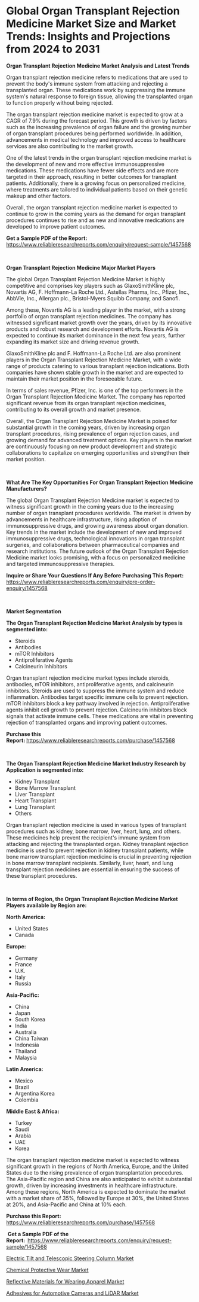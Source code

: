 <p><h1>Global Organ Transplant Rejection Medicine Market Size and Market Trends: Insights and Projections from 2024 to 2031</h1></p><p><strong>Organ Transplant Rejection Medicine Market Analysis and Latest Trends</strong></p>
<p><p>Organ transplant rejection medicine refers to medications that are used to prevent the body's immune system from attacking and rejecting a transplanted organ. These medications work by suppressing the immune system's natural response to foreign tissue, allowing the transplanted organ to function properly without being rejected.</p><p>The organ transplant rejection medicine market is expected to grow at a CAGR of 7.9% during the forecast period. This growth is driven by factors such as the increasing prevalence of organ failure and the growing number of organ transplant procedures being performed worldwide. In addition, advancements in medical technology and improved access to healthcare services are also contributing to the market growth.</p><p>One of the latest trends in the organ transplant rejection medicine market is the development of new and more effective immunosuppressive medications. These medications have fewer side effects and are more targeted in their approach, resulting in better outcomes for transplant patients. Additionally, there is a growing focus on personalized medicine, where treatments are tailored to individual patients based on their genetic makeup and other factors.</p><p>Overall, the organ transplant rejection medicine market is expected to continue to grow in the coming years as the demand for organ transplant procedures continues to rise and as new and innovative medications are developed to improve patient outcomes.</p></p>
<p><strong>Get a Sample PDF of the Report:&nbsp;</strong> <a href="https://www.reliableresearchreports.com/enquiry/request-sample/1457568">https://www.reliableresearchreports.com/enquiry/request-sample/1457568</a></p>
<p>&nbsp;</p>
<p><strong>Organ Transplant Rejection Medicine Major Market Players</strong></p>
<p><p>The global Organ Transplant Rejection Medicine Market is highly competitive and comprises key players such as GlaxoSmithKline plc, Novartis AG, F. Hoffmann-La Roche Ltd., Astellas Pharma, Inc., Pfizer, Inc., AbbVie, Inc., Allergan plc., Bristol-Myers Squibb Company, and Sanofi.</p><p>Among these, Novartis AG is a leading player in the market, with a strong portfolio of organ transplant rejection medicines. The company has witnessed significant market growth over the years, driven by its innovative products and robust research and development efforts. Novartis AG is expected to continue its market dominance in the next few years, further expanding its market size and driving revenue growth.</p><p>GlaxoSmithKline plc and F. Hoffmann-La Roche Ltd. are also prominent players in the Organ Transplant Rejection Medicine Market, with a wide range of products catering to various transplant rejection indications. Both companies have shown stable growth in the market and are expected to maintain their market position in the foreseeable future.</p><p>In terms of sales revenue, Pfizer, Inc. is one of the top performers in the Organ Transplant Rejection Medicine Market. The company has reported significant revenue from its organ transplant rejection medicines, contributing to its overall growth and market presence.</p><p>Overall, the Organ Transplant Rejection Medicine Market is poised for substantial growth in the coming years, driven by increasing organ transplant procedures, rising prevalence of organ rejection cases, and growing demand for advanced treatment options. Key players in the market are continuously focusing on new product development and strategic collaborations to capitalize on emerging opportunities and strengthen their market position.</p></p>
<p>&nbsp;</p>
<p><strong>What Are The Key Opportunities For Organ Transplant Rejection Medicine Manufacturers?</strong></p>
<p><p>The global Organ Transplant Rejection Medicine market is expected to witness significant growth in the coming years due to the increasing number of organ transplant procedures worldwide. The market is driven by advancements in healthcare infrastructure, rising adoption of immunosuppressive drugs, and growing awareness about organ donation. Key trends in the market include the development of new and improved immunosuppressive drugs, technological innovations in organ transplant surgeries, and collaborations between pharmaceutical companies and research institutions. The future outlook of the Organ Transplant Rejection Medicine market looks promising, with a focus on personalized medicine and targeted immunosuppressive therapies.</p></p>
<p><strong>Inquire or Share Your Questions If Any Before Purchasing This Report:</strong> <a href="https://www.reliableresearchreports.com/enquiry/pre-order-enquiry/1457568">https://www.reliableresearchreports.com/enquiry/pre-order-enquiry/1457568</a></p>
<p>&nbsp;</p>
<p><strong>Market Segmentation</strong></p>
<p><strong>The Organ Transplant Rejection Medicine Market Analysis by types is segmented into:</strong></p>
<p><ul><li>Steroids</li><li>Antibodies</li><li>mTOR Inhibitors</li><li>Antiproliferative Agents</li><li>Calcineurin Inhibitors</li></ul></p>
<p><p>Organ transplant rejection medicine market types include steroids, antibodies, mTOR inhibitors, antiproliferative agents, and calcineurin inhibitors. Steroids are used to suppress the immune system and reduce inflammation. Antibodies target specific immune cells to prevent rejection. mTOR inhibitors block a key pathway involved in rejection. Antiproliferative agents inhibit cell growth to prevent rejection. Calcineurin inhibitors block signals that activate immune cells. These medications are vital in preventing rejection of transplanted organs and improving patient outcomes.</p></p>
<p><strong>Purchase this Report:&nbsp;</strong><a href="https://www.reliableresearchreports.com/purchase/1457568">https://www.reliableresearchreports.com/purchase/1457568</a></p>
<p>&nbsp;</p>
<p><strong>The Organ Transplant Rejection Medicine Market Industry Research by Application is segmented into:</strong></p>
<p><ul><li>Kidney Transplant</li><li>Bone Marrow Transplant</li><li>Liver Transplant</li><li>Heart Transplant</li><li>Lung Transplant</li><li>Others</li></ul></p>
<p><p>Organ transplant rejection medicine is used in various types of transplant procedures such as kidney, bone marrow, liver, heart, lung, and others. These medicines help prevent the recipient's immune system from attacking and rejecting the transplanted organ. Kidney transplant rejection medicine is used to prevent rejection in kidney transplant patients, while bone marrow transplant rejection medicine is crucial in preventing rejection in bone marrow transplant recipients. Similarly, liver, heart, and lung transplant rejection medicines are essential in ensuring the success of these transplant procedures.</p></p>
<p>&nbsp;</p>
<p><strong>In terms of Region, the Organ Transplant Rejection Medicine Market Players available by Region are:</strong></p>
<p>
    <p> <strong> North America: </strong>
        <ul>
            <li>United States</li>
            <li>Canada</li>
        </ul>
        </p> 
    <p> <strong> Europe: </strong>
        <ul>
            <li>Germany</li>
            <li>France</li>
            <li>U.K.</li>
            <li>Italy</li>
            <li>Russia</li>
        </ul>
        </p> 
    <p> <strong> Asia-Pacific: </strong>
        <ul>
            <li>China</li>
            <li>Japan</li>
            <li>South Korea</li>
            <li>India</li>
            <li>Australia</li>
            <li>China Taiwan</li>
            <li>Indonesia</li>
            <li>Thailand</li>
            <li>Malaysia</li>
        </ul>
        </p> 
    <p> <strong> Latin America: </strong>
        <ul>
            <li>Mexico</li>
            <li>Brazil</li>
            <li>Argentina Korea</li>
            <li>Colombia</li>
        </ul>
        </p> 
    <p> <strong> Middle East & Africa: </strong>
        <ul>
            <li>Turkey</li>
            <li>Saudi</li>
            <li>Arabia</li>
            <li>UAE</li>
            <li>Korea</li>
        </ul>
    </p>
    </p>
<p><p>The organ transplant rejection medicine market is expected to witness significant growth in the regions of North America, Europe, and the United States due to the rising prevalence of organ transplantation procedures. The Asia-Pacific region and China are also anticipated to exhibit substantial growth, driven by increasing investments in healthcare infrastructure. Among these regions, North America is expected to dominate the market with a market share of 35%, followed by Europe at 30%, the United States at 20%, and Asia-Pacific and China at 10% each.</p></p>
<p><strong>Purchase this Report: </strong><a href="https://www.reliableresearchreports.com/purchase/1457568">https://www.reliableresearchreports.com/purchase/1457568</a></p>
<p>&nbsp;<strong>Get a Sample PDF of the Report:&nbsp;&nbsp;</strong><a href="https://www.reliableresearchreports.com/enquiry/request-sample/1457568">https://www.reliableresearchreports.com/enquiry/request-sample/1457568</a></p>
<p><strong></strong></p>
<p><p><a href="https://view.publitas.com/reportprime-1/electric-tilt-and-telescopic-steering-column-market-size-growth-outlook-from-2024-to-2031-projecting-at-markets-trends-analysis-by-application-regional-outlook-and-revenue/">Electric Tilt and Telescopic Steering Column Market</a></p><p><a href="https://angry-finch-aaf.notion.site/Chemical-Protective-Wear-Market-Size-Focuses-on-Market-Dynamics-In-Depth-Analysis-and-Future-Projec-a351e242f53043cd8677815289c31895">Chemical Protective Wear Market</a></p><p><a href="https://view.publitas.com/reportprime-1/reflective-materials-for-wearing-apparel-market-size-global-industry-overview-market-segmentation-and-forecast-2024-to-2031/">Reflective Materials for Wearing Apparel Market</a></p><p><a href="https://view.publitas.com/reportprime-1/adhesives-for-automotive-cameras-and-lidar-market-offer-valuable-insights-into-market-size-market-share-market-trends-and-projections-spanning-from-2024-to-2031/">Adhesives for Automotive Cameras and LiDAR Market</a></p></p>